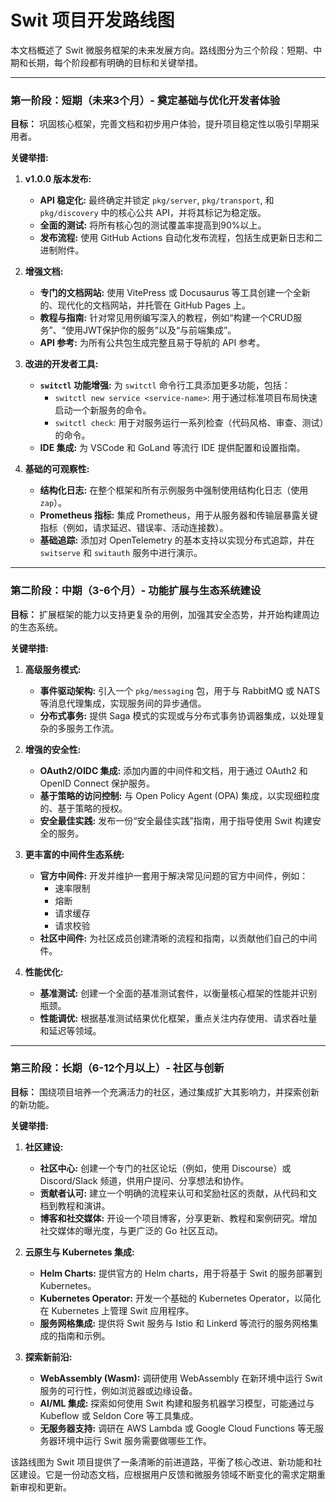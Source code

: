 # Swit 项目开发路线图

本文档概述了 Swit 微服务框架的未来发展方向。路线图分为三个阶段：短期、中期和长期，每个阶段都有明确的目标和关键举措。

---

### 第一阶段：短期（未来3个月）- 奠定基础与优化开发者体验

**目标：** 巩固核心框架，完善文档和初步用户体验，提升项目稳定性以吸引早期采用者。

**关键举措:**

1.  **v1.0.0 版本发布:**
    *   **API 稳定化:** 最终确定并锁定 `pkg/server`, `pkg/transport`, 和 `pkg/discovery` 中的核心公共 API，并将其标记为稳定版。
    *   **全面的测试:** 将所有核心包的测试覆盖率提高到90%以上。
    *   **发布流程:** 使用 GitHub Actions 自动化发布流程，包括生成更新日志和二进制附件。

2.  **增强文档:**
    *   **专门的文档网站:** 使用 VitePress 或 Docusaurus 等工具创建一个全新的、现代化的文档网站，并托管在 GitHub Pages 上。
    *   **教程与指南:** 针对常见用例编写深入的教程，例如“构建一个CRUD服务”、“使用JWT保护你的服务”以及“与前端集成”。
    *   **API 参考:** 为所有公共包生成完整且易于导航的 API 参考。

3.  **改进的开发者工具:**
    *   **`switctl` 功能增强:** 为 `switctl` 命令行工具添加更多功能，包括：
        *   `switctl new service <service-name>`: 用于通过标准项目布局快速启动一个新服务的命令。
        *   `switctl check`: 用于对服务运行一系列检查（代码风格、审查、测试）的命令。
    *   **IDE 集成:** 为 VSCode 和 GoLand 等流行 IDE 提供配置和设置指南。

4.  **基础的可观察性:**
    *   **结构化日志:** 在整个框架和所有示例服务中强制使用结构化日志（使用 `zap`）。
    *   **Prometheus 指标:** 集成 Prometheus，用于从服务器和传输层暴露关键指标（例如，请求延迟、错误率、活动连接数）。
    *   **基础追踪:** 添加对 OpenTelemetry 的基本支持以实现分布式追踪，并在 `switserve` 和 `switauth` 服务中进行演示。

---

### 第二阶段：中期（3-6个月）- 功能扩展与生态系统建设

**目标：** 扩展框架的能力以支持更复杂的用例，加强其安全态势，并开始构建周边的生态系统。

**关键举措:**

1.  **高级服务模式:**
    *   **事件驱动架构:** 引入一个 `pkg/messaging` 包，用于与 RabbitMQ 或 NATS 等消息代理集成，实现服务间的异步通信。
    *   **分布式事务:** 提供 Saga 模式的实现或与分布式事务协调器集成，以处理复杂的多服务工作流。

2.  **增强的安全性:**
    *   **OAuth2/OIDC 集成:** 添加内置的中间件和文档，用于通过 OAuth2 和 OpenID Connect 保护服务。
    *   **基于策略的访问控制:** 与 Open Policy Agent (OPA) 集成，以实现细粒度的、基于策略的授权。
    *   **安全最佳实践:** 发布一份“安全最佳实践”指南，用于指导使用 Swit 构建安全的服务。

3.  **更丰富的中间件生态系统:**
    *   **官方中间件:** 开发并维护一套用于解决常见问题的官方中间件，例如：
        *   速率限制
        *   熔断
        *   请求缓存
        *   请求校验
    *   **社区中间件:** 为社区成员创建清晰的流程和指南，以贡献他们自己的中间件。

4.  **性能优化:**
    *   **基准测试:** 创建一个全面的基准测试套件，以衡量核心框架的性能并识别瓶颈。
    *   **性能调优:** 根据基准测试结果优化框架，重点关注内存使用、请求吞吐量和延迟等领域。

---

### 第三阶段：长期（6-12个月以上）- 社区与创新

**目标：** 围绕项目培养一个充满活力的社区，通过集成扩大其影响力，并探索创新的新功能。

**关键举措:**

1.  **社区建设:**
    *   **社区中心:** 创建一个专门的社区论坛（例如，使用 Discourse）或 Discord/Slack 频道，供用户提问、分享想法和协作。
    *   **贡献者认可:** 建立一个明确的流程来认可和奖励社区的贡献，从代码和文档到教程和演讲。
    *   **博客和社交媒体:** 开设一个项目博客，分享更新、教程和案例研究。增加社交媒体的曝光度，与更广泛的 Go 社区互动。

2.  **云原生与 Kubernetes 集成:**
    *   **Helm Charts:** 提供官方的 Helm charts，用于将基于 Swit 的服务部署到 Kubernetes。
    *   **Kubernetes Operator:** 开发一个基础的 Kubernetes Operator，以简化在 Kubernetes 上管理 Swit 应用程序。
    *   **服务网格集成:** 提供将 Swit 服务与 Istio 和 Linkerd 等流行的服务网格集成的指南和示例。

3.  **探索新前沿:**
    *   **WebAssembly (Wasm):** 调研使用 WebAssembly 在新环境中运行 Swit 服务的可行性，例如浏览器或边缘设备。
    *   **AI/ML 集成:** 探索如何使用 Swit 构建和服务机器学习模型，可能通过与 Kubeflow 或 Seldon Core 等工具集成。
    *   **无服务器支持:** 调研在 AWS Lambda 或 Google Cloud Functions 等无服务器环境中运行 Swit 服务需要做哪些工作。

该路线图为 Swit 项目提供了一条清晰的前进道路，平衡了核心改进、新功能和社区建设。它是一份动态文档，应根据用户反馈和微服务领域不断变化的需求定期重新审视和更新。

